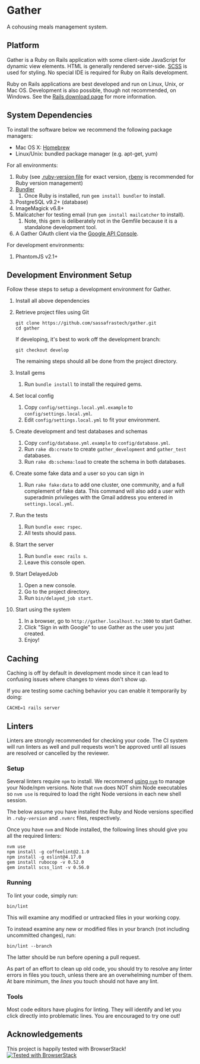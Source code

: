 # Gather
A cohousing meals management system.

## Platform
Gather is a Ruby on Rails application with some client-side JavaScript for dynamic view elements. HTML is generally rendered server-side. [SCSS](http://sass-lang.com/) is used for styling. No special IDE is required for Ruby on Rails development.

Ruby on Rails applications are best developed and run on Linux, Unix, or Mac OS. Development is also possible, though not recommended, on Windows. See the [Rails download page](http://rubyonrails.org/download/) for more information.

## System Dependencies
To install the software below we recommend the following package managers:

- Mac OS X: [Homebrew](http://brew.sh/)
- Linux/Unix: bundled package manager (e.g. apt-get, yum)

For all environments:

1. Ruby (see [.ruby-version file](.ruby-version) for exact version, [rbenv](https://github.com/sstephenson/rbenv) is recommended for Ruby version management)
1. [Bundler](http://bundler.io/)
    1. Once Ruby is installed, run `gem install bundler` to install.
1. PostgreSQL v9.2+ (database)
1. ImageMagick v6.8+
1. Mailcatcher for testing email (run `gem install mailcatcher` to install).
    1. Note, this gem is deliberately not in the Gemfile because it is a standalone development tool.
1. A Gather OAuth client via the [Google API Console](https://support.google.com/cloud/answer/6158849?hl=en).

For development environments:

1. PhantomJS v2.1+

## Development Environment Setup
Follow these steps to setup a development environment for Gather.

1. Install all above dependencies

1. Retrieve project files using Git
    ```
    git clone https://github.com/sassafrastech/gather.git
    cd gather
    ```

    If developing, it's best to work off the development branch:
    ```
    git checkout develop
    ```

    The remaining steps should all be done from the project directory.

1. Install gems
    1. Run `bundle install` to install the required gems.

1. Set local config
    1. Copy `config/settings.local.yml.example` to `config/settings.local.yml`.
    1. Edit `config/settings.local.yml` to fit your environment.

1. Create development and test databases and schemas
    1. Copy `config/database.yml.example` to `config/database.yml`.
    1. Run `rake db:create` to create `gather_development` and `gather_test` databases.
    1. Run `rake db:schema:load` to create the schema in both databases.

1. Create some fake data and a user so you can sign in
    1. Run `rake fake:data` to add one cluster, one community, and a full complement of fake data. This command will also add a user with superadmin privileges with the Gmail address you entered in `settings.local.yml`.

1. Run the tests
    1. Run `bundle exec rspec`.
    1. All tests should pass.

1. Start the server
    1. Run `bundle exec rails s`.
    1. Leave this console open.

1. Start DelayedJob
    1. Open a new console.
    1. Go to the project directory.
    1. Run `bin/delayed_job start`.

1. Start using the system
    1. In a browser, go to `http://gather.localhost.tv:3000` to start Gather.
    1. Click "Sign in with Google" to use Gather as the user you just created.
    1. Enjoy!

## Caching
Caching is off by default in development mode since it can lead to confusing issues where changes to views don't show up.

If you are testing some caching behavior you can enable it temporarily by doing:

```
CACHE=1 rails server
```

## Linters
Linters are strongly recommended for checking your code. The CI system will run linters as well and pull requests won't be approved until all issues are resolved or cancelled by the reviewer.

### Setup
Several linters require `npm` to install. We recommend [using `nvm`](https://github.com/creationix/nvm#installation) to manage your Node/npm versions. Note that `nvm` does NOT shim Node executables so `nvm use` is required to load the right Node versions in each new shell session.

The below assume you have installed the Ruby and Node versions specified in `.ruby-version` and `.nvmrc` files, respectively.

Once you have `nvm` and Node installed, the following lines should give you all the required linters:

```
nvm use
npm install -g coffeelint@2.1.0
npm install -g eslint@4.17.0
gem install rubocop -v 0.52.0
gem install scss_lint -v 0.56.0
```

### Running
To lint your code, simply run:

```
bin/lint
```

This will examine any modified or untracked files in your working copy.

To instead examine any new or modified files in your branch (not including uncommitted changes), run:

```
bin/lint --branch
```

The latter should be run before opening a pull request.

As part of an effort to clean up old code, you should try to resolve any linter errors in files you touch, unless there are an overwhelming number of them. At bare minimum, the _lines_ you touch should not have any lint.

### Tools
Most code editors have plugins for linting. They will identify and let you click directly into problematic lines. You are encouraged to try one out!

## Acknowledgements
This project is happily tested with BrowserStack!
[![Tested with BrowserStack](https://www.browserstack.com/images/layout/browserstack-logo-600x315.png)](https://www.browserstack.com)
